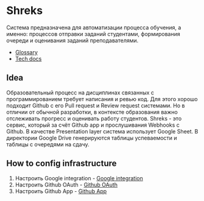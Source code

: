 # Shreks

Система предназначена для автоматизации процесса обучения, а именно: процессов отправки заданий студентами, формирования очереди и оценивания заданий преподавателями.

- [Glossary](Docs/Glossary.md)
- [Tech docs](Docs/TechDocs/Readme.md)

## Idea

Образовательный процесс на дисциплинах связанных с программированием требует написания и ревью код. Для этого хорошо подходит Github с его Pull request и Review request системами. Но в отличии от обычной разработки, в контексте образования важно отслеживать прогресс и оценивать работу студентов. Shreks - это сервис, который за счёт Github app и прослушивания Webhooks с Github. В качестве Presentation layer система использует Google Sheet. В директории Google Drive генерируются таблицы успеваемости и таблицы с очередями на сдачу.

## How to config infrastructure

1. Настроить Google integration - [Google integration](Docs/TechDocs/GoogleIntegration.md#how-to-build)
2. Настроить Github OAuth - [Github OAuth](Docs/TechDocs/GithubSetup.md)
3. Настроить Github App - [Github App](Docs/TechDocs/GithubSetup.md#how-to-config-github-app)